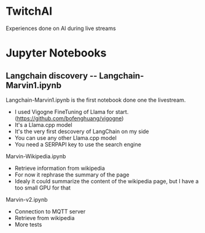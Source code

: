 # TwitchAI
Experiences done on AI during live streams

# Jupyter Notebooks

## Langchain discovery -- Langchain-Marvin1.ipynb

Langchain-Marvin1.ipynb is the first notebook done one the livestream. 
- I used Vigogne FineTuning of Llama for start. (https://github.com/bofenghuang/vigogne)
- It's a Llama.cpp model
- It's the very first descovery of LangChain on my side
- You can use any other Llama.cpp model
- You need a SERPAPI key to use the search engine

Marvin-Wikipedia.ipynb
- Retrieve information from wikipedia
- For now it rephrase the summary of the page
- Idealy it could summarize the content of the wikipedia page, but I have a too small GPU for that

Marvin-v2.ipynb
- Connection to MQTT server
- Retrieve from wikipedia
- More tests
